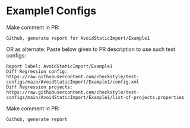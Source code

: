 # Example1 Configs
Make comment in PR:
```
Github, generate report for AvoidStaticImport/Example1
```
OR as alternate:
Paste below given to PR description to use such test configs:
```
Report label: AvoidStaticImport/Example1
Diff Regression config: https://raw.githubusercontent.com/checkstyle/test-configs/main/AvoidStaticImport/Example1/config.xml
Diff Regression projects: https://raw.githubusercontent.com/checkstyle/test-configs/main/AvoidStaticImport/Example1/list-of-projects.properties
```
Make comment in PR:
```
Github, generate report
```

